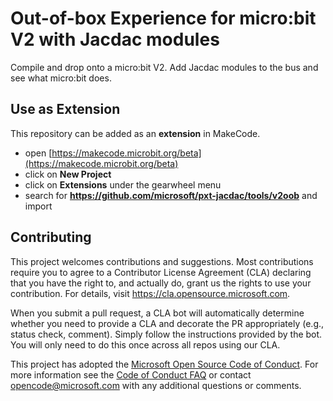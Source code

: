 # Out-of-box Experience for micro:bit V2 with Jacdac modules

Compile and drop onto a micro:bit V2. Add Jacdac modules to the bus and see what micro:bit does.

## Use as Extension

This repository can be added as an **extension** in MakeCode.

* open [https://makecode.microbit.org/beta](https://makecode.microbit.org/beta)
* click on **New Project**
* click on **Extensions** under the gearwheel menu
* search for **https://github.com/microsoft/pxt-jacdac/tools/v2oob** and import


## Contributing

This project welcomes contributions and suggestions.  Most contributions require you to agree to a
Contributor License Agreement (CLA) declaring that you have the right to, and actually do, grant us
the rights to use your contribution. For details, visit https://cla.opensource.microsoft.com.

When you submit a pull request, a CLA bot will automatically determine whether you need to provide
a CLA and decorate the PR appropriately (e.g., status check, comment). Simply follow the instructions
provided by the bot. You will only need to do this once across all repos using our CLA.

This project has adopted the [Microsoft Open Source Code of Conduct](https://opensource.microsoft.com/codeofconduct/).
For more information see the [Code of Conduct FAQ](https://opensource.microsoft.com/codeofconduct/faq/) or
contact [opencode@microsoft.com](mailto:opencode@microsoft.com) with any additional questions or comments.
